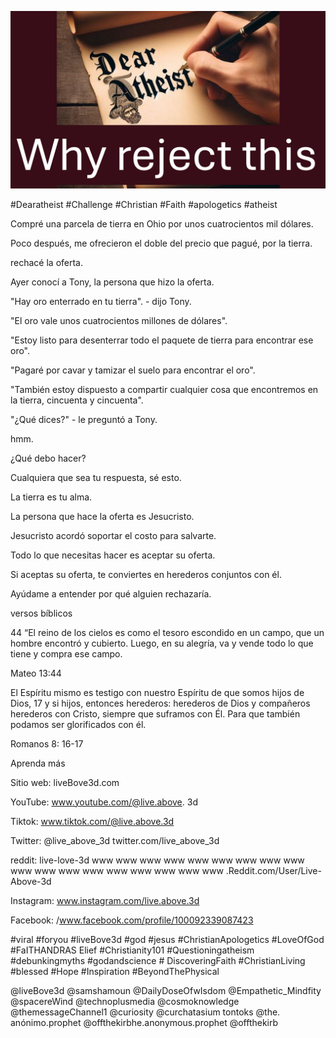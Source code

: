 ![Video cover image](../cover.jpg "cover photo")

#Dearatheist #Challenge #Christian #Faith #apologetics #atheist

Compré una parcela de tierra en Ohio por unos cuatrocientos mil dólares.

Poco después, me ofrecieron el doble del precio que pagué, por la tierra.

rechacé la oferta.

Ayer conocí a Tony, la persona que hizo la oferta.

"Hay oro enterrado en tu tierra". - dijo Tony.

"El oro vale unos cuatrocientos millones de dólares".

"Estoy listo para desenterrar todo el paquete de tierra para encontrar ese oro".

"Pagaré por cavar y tamizar el suelo para encontrar el oro".

"También estoy dispuesto a compartir cualquier cosa que encontremos en la tierra, cincuenta y cincuenta".

"¿Qué dices?" - le preguntó a Tony.

hmm.

¿Qué debo hacer?

Cualquiera que sea tu respuesta, sé esto.

La tierra es tu alma.

La persona que hace la oferta es Jesucristo.

Jesucristo acordó soportar el costo para salvarte.

Todo lo que necesitas hacer es aceptar su oferta.

Si aceptas su oferta, te conviertes en herederos conjuntos con él.

Ayúdame a entender por qué alguien rechazaría.

versos bíblicos

44 “El reino de los cielos es como el tesoro escondido en un campo, que un hombre encontró y cubierto. Luego, en su alegría, va y vende todo lo que tiene y compra ese campo.

Mateo 13:44

El Espíritu mismo es testigo con nuestro Espíritu de que somos hijos de Dios, 17 y si hijos, entonces herederos: herederos de Dios y compañeros herederos con Cristo, siempre que suframos con Él. Para que también podamos ser glorificados con él.

Romanos 8: 16-17

Aprenda más

Sitio web: liveBove3d.com

YouTube: www.youtube.com/@live.above. 3d

Tiktok: www.tiktok.com/@live.above.3d

Twitter: @live_above_3d twitter.com/live_above_3d

reddit: live-love-3d www www www www www www www www www www www www www www www www www www .Reddit.com/User/Live-Above-3d

Instagram: www.instagram.com/live.above.3d

Facebook: /www.facebook.com/profile/100092339087423  

#viral #foryou #liveBove3d #god #jesus #ChristianApologetics #LoveOfGod #FaITHANDRAS Elief #Christianity101 #Questioningatheism #debunkingmyths #godandscience # DiscoveringFaith #ChristianLiving #blessed #Hope #Inspiration #BeyondThePhysical

@liveBove3d @samshamoun @DailyDoseOfwIsdom @Empathetic_Mindfity @spacereWind @technoplusmedia @cosmoknowledge @themessageChannel1 @curiosity @curchatasium tontoks @the. anónimo.prophet @offthekirbhe.anonymous.prophet @offthekirb